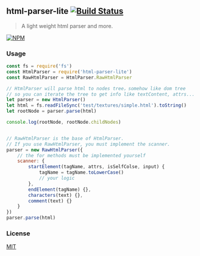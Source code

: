 ## html-parser-lite [![Build Status](https://travis-ci.org/creeperyang/html-parser-lite.svg?branch=master)](https://travis-ci.org/creeperyang/html-parser-lite)

> A light weight html parser and more.

[![NPM](https://nodei.co/npm/html-parser-lite.png?compact=true)](https://nodei.co/npm/html-parser-lite/)

### Usage

```js
const fs = require('fs')
const HtmlParser = require('html-parser-lite')
const RawHtmlParser = HtmlParser.RawHtmlParser

// HtmlParser will parse html to nodes tree，somehow like dom tree
// so you can iterate the tree to get info like textContent, attrs...
let parser = new HtmlParser()
let html = fs.readFileSync('test/textures/simple.html').toString()
let rootNode = parser.parse(html)

console.log(rootNode, rootNode.childNodes)


// RawHtmlParser is the base of HtmlParser.
// If you use RawHtmlParser, you must implement the scanner.
parser = new RawHtmlParser({
    // the for methods must be implemented yourself
    scanner: {
        startElement(tagName, attrs, isSelfColse, input) {
            tagName = tagName.toLowerCase()
            // your logic
        },
        endElement(tagName) {},
        characters(text) {},
        comment(text) {}
    }
})
parser.parse(html)
```

### License

[MIT](https://opensource.org/licenses/mit-license.php)
